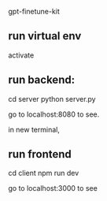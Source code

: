  gpt-finetune-kit

## run virtual env
activate

## run backend:
cd server
python server.py

go to localhost:8080 to see.

in new terminal,

## run frontend
cd client
npm run dev

go to localhost:3000 to see
